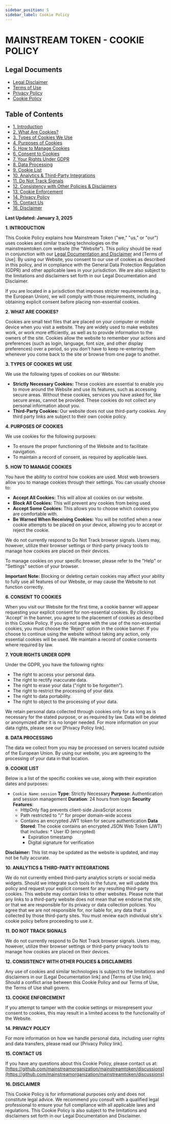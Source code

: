 ```yaml
---
sidebar_position: 5
sidebar_label: Cookie Policy
---
```


# MAINSTREAM TOKEN - COOKIE POLICY

## Legal Documents

- [Legal Disclaimer](/contact/legal/disclaimer)
- [Terms of Use](/contact/legal/terms) 
- [Privacy Policy](/contact/legal/privacy)
- [Cookie Policy](/contact/legal/cookies)

## Table of Contents
- [1. Introduction](#1-introduction)
- [2. What Are Cookies?](#2-what-are-cookies)
- [3. Types of Cookies We Use](#3-types-of-cookies-we-use)
- [4. Purposes of Cookies](#4-purposes-of-cookies)
- [5. How to Manage Cookies](#5-how-to-manage-cookies)
- [6. Consent to Cookies](#6-consent-to-cookies)
- [7. Your Rights Under GDPR](#7-your-rights-under-gdpr)
- [8. Data Processing](#8-data-processing)
- [9. Cookie List](#9-cookie-list)
- [10. Analytics & Third-Party Integrations](#10-analytics--third-party-integrations)
- [11. Do Not Track Signals](#11-do-not-track-signals)
- [12. Consistency with Other Policies & Disclaimers](#12-consistency-with-other-policies--disclaimers)
- [13. Cookie Enforcement](#13-cookie-enforcement)
- [14. Privacy Policy](#14-privacy-policy)
- [15. Contact Us](#15-contact-us)
- [16. Disclaimer](#16-disclaimer)

**Last Updated: January 3, 2025**

**1. INTRODUCTION**

This Cookie Policy explains how Mainstream Token ("we," "us," or "our") uses cookies and similar tracking technologies on the mainstreamtoken.com website (the "Website"). This policy should be read in conjunction with our [Legal Documentation and Disclaimer](https://mainstreamtoken.com/legal) and [Terms of Use]. By using our Website, you consent to our use of cookies as described in this policy, and in compliance with the General Data Protection Regulation (GDPR) and other applicable laws in your jurisdiction. We are also subject to the limitations and disclaimers set forth in our Legal Documentation and Disclaimer.

If you are located in a jurisdiction that imposes stricter requirements (e.g., the European Union), we will comply with those requirements, including obtaining explicit consent before placing non-essential cookies.

**2. WHAT ARE COOKIES?**

Cookies are small text files that are placed on your computer or mobile device when you visit a website. They are widely used to make websites work, or work more efficiently, as well as to provide information to the owners of the site. Cookies allow the website to remember your actions and preferences (such as login, language, font size, and other display preferences) over a period, so you don't have to keep re-entering them whenever you come back to the site or browse from one page to another.

**3. TYPES OF COOKIES WE USE**

We use the following types of cookies on our Website:

*   **Strictly Necessary Cookies:** These cookies are essential to enable you to move around the Website and use its features, such as accessing secure areas. Without these cookies, services you have asked for, like secure areas, cannot be provided. These cookies do not collect any personal information about you.
*  **Third-Party Cookies:** Our website does not use third-party cookies. Any third party links are subject to their own cookie policy.

**4. PURPOSES OF COOKIES**

We use cookies for the following purposes:

*   To ensure the proper functioning of the Website and to facilitate navigation.
*   To maintain a record of consent, as required by applicable laws.

**5. HOW TO MANAGE COOKIES**

You have the ability to control how cookies are used. Most web browsers allow you to manage cookies through their settings. You can usually choose to:

*   **Accept All Cookies:** This will allow all cookies on our website.
*   **Block All Cookies:** This will prevent any cookies from being used.
*   **Accept Some Cookies:** This allows you to choose which cookies you are comfortable with.
*   **Be Warned When Receiving Cookies:** You will be notified when a new cookie attempts to be placed on your device, allowing you to accept or reject the cookie.

We do not currently respond to Do Not Track browser signals. Users may, however, utilize their browser settings or third-party privacy tools to manage how cookies are placed on their devices.

To manage cookies on your specific browser, please refer to the "Help" or "Settings" section of your browser.

**Important Note:** Blocking or deleting certain cookies may affect your ability to fully use all features of our Website, or may cause the Website to not function correctly.

**6. CONSENT TO COOKIES**

When you visit our Website for the first time, a cookie banner will appear requesting your explicit consent for non-essential cookies. By clicking 'Accept' in the banner, you agree to the placement of cookies as described in this Cookie Policy. If you do not agree with the use of the non-essential cookies, you must choose the 'Reject' option in the cookie banner. If you choose to continue using the website without taking any action, only essential cookies will be used. We maintain a record of cookie consents where required by law.

**7. YOUR RIGHTS UNDER GDPR**

Under the GDPR, you have the following rights:
*   The right to access your personal data.
*   The right to rectify inaccurate data.
*   The right to erase your data ("right to be forgotten").
*   The right to restrict the processing of your data.
*   The right to data portability.
*   The right to object to the processing of your data.

We retain personal data collected through cookies only for as long as is necessary for the stated purpose, or as required by law. Data will be deleted or anonymized after it is no longer needed. For more information on your data rights, please see our [Privacy Policy link].

**8. DATA PROCESSING**

The data we collect from you may be processed on servers located outside of the European Union. By using our website, you are agreeing to the processing of your data in that location.

**9. COOKIE LIST**

Below is a list of the specific cookies we use, along with their expiration dates and purposes:

*   `Cookie Name`: `session`
    **Type**: Strictly Necessary
    **Purpose**: Authentication and session management
    **Duration**: 24 hours from login
    **Security Features**:
     *  HttpOnly flag prevents client-side JavaScript access
     *   Path restricted to "/" for proper domain-wide access
     *   Contains an encrypted JWT token for secure authentication
    **Data Stored**: The cookie contains an encrypted JSON Web Token (JWT) that includes:
        *  User ID (encrypted)
         * Expiration timestamp
         * Digital signature for verification

   **Disclaimer:** This list may be updated as the website is updated, and may not be fully accurate.

**10. ANALYTICS & THIRD-PARTY INTEGRATIONS**

We do not currently embed third-party analytics scripts or social media widgets. Should we integrate such tools in the future, we will update this policy and request your explicit consent for any resulting third-party cookies.
This website may contain links to other websites. Please note that any links to a third-party website does not mean that we endorse that site, or that we are responsible for its privacy or data collection policies. You agree that we are not responsible for, nor liable for, any data that is collected by those third-party sites. You must review each individual site's cookie policy before proceeding to use it.

**11. DO NOT TRACK SIGNALS**

We do not currently respond to Do Not Track browser signals. Users may, however, utilize their browser settings or third-party privacy tools to manage how cookies are placed on their devices.

**12. CONSISTENCY WITH OTHER POLICIES & DISCLAIMERS**

Any use of cookies and similar technologies is subject to the limitations and disclaimers in our [Legal Documentation link] and [Terms of Use link]. Should a conflict arise between this Cookie Policy and our Terms of Use, the Terms of Use shall govern.

**13. COOKIE ENFORCEMENT**

If you attempt to tamper with the cookie settings or misrepresent your consent to cookies, this may result in a limited access to the functionality of the Website.

**14. PRIVACY POLICY**

For more information on how we handle personal data, including user rights and data transfers, please read our [Privacy Policy link].

**15. CONTACT US**

If you have any questions about this Cookie Policy, please contact us at:
[https://github.com/mainstreamorganization/mainstreamtoken/discussions](https://github.com/mainstreamorganization/mainstreamtoken/discussions)

**16. DISCLAIMER**

This Cookie Policy is for informational purposes only and does not constitute legal advice. We recommend you consult with a qualified legal professional to ensure your full compliance with all applicable laws and regulations. This Cookie Policy is also subject to the limitations and disclaimers set forth in our Legal Documentation and Disclaimer.
